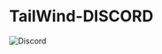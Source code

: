 ﻿# TailWind-DISCORD
![Discord](https://user-images.githubusercontent.com/73004912/210286055-9b3764c0-0c1e-4507-ba39-9e7e75a9d154.png)
